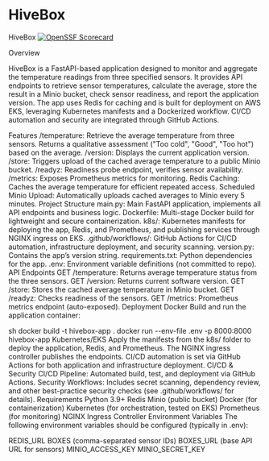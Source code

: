 # HiveBox
HiveBox
[![OpenSSF Scorecard](https://api.scorecard.dev/projects/github.com/sabryp3/HiveBox/badge)](https://scorecard.dev/viewer/?uri=github.com/sabryp3/HiveBox)



Overview

HiveBox is a FastAPI-based application designed to monitor and aggregate the temperature readings from three specified sensors. It provides API endpoints to retrieve sensor temperatures, calculate the average, store the result in a Minio bucket, check sensor readiness, and report the application version. The app uses Redis for caching and is built for deployment on AWS EKS, leveraging Kubernetes manifests and a Dockerized workflow. CI/CD automation and security are integrated through GitHub Actions.

Features
/temperature: Retrieve the average temperature from three sensors. Returns a qualitative assessment ("Too cold", "Good", "Too hot") based on the average.
/version: Displays the current application version.
/store: Triggers upload of the cached average temperature to a public Minio bucket.
/readyz: Readiness probe endpoint, verifies sensor availability.
/metrics: Exposes Prometheus metrics for monitoring.
Redis Caching: Caches the average temperature for efficient repeated access.
Scheduled Minio Upload: Automatically uploads cached averages to Minio every 5 minutes.
Project Structure
main.py: Main FastAPI application, implements all API endpoints and business logic.
Dockerfile: Multi-stage Docker build for lightweight and secure containerization.
k8s/: Kubernetes manifests for deploying the app, Redis, and Prometheus, and publishing services through NGINX ingress on EKS.
.github/workflows/: GitHub Actions for CI/CD automation, infrastructure deployment, and security scanning.
version.py: Contains the app’s version string.
requirements.txt: Python dependencies for the app.
.env: Environment variable definitions (not committed to repo).
API Endpoints
GET /temperature: Returns average temperature status from the three sensors.
GET /version: Returns current software version.
GET /store: Stores the cached average temperature in Minio bucket.
GET /readyz: Checks readiness of the sensors.
GET /metrics: Prometheus metrics endpoint (auto-exposed).
Deployment
Docker
Build and run the application container:

sh
docker build -t hivebox-app .
docker run --env-file .env -p 8000:8000 hivebox-app
Kubernetes/EKS
Apply the manifests from the k8s/ folder to deploy the application, Redis, and Prometheus.
The NGINX ingress controller publishes the endpoints.
CI/CD automation is set via GitHub Actions for both application and infrastructure deployment.
CI/CD & Security
CI/CD Pipeline: Automated build, test, and deployment via GitHub Actions.
Security Workflows: Includes secret scanning, dependency review, and other best-practice security checks (see .github/workflows/ for details).
Requirements
Python 3.9+
Redis
Minio (public bucket)
Docker (for containerization)
Kubernetes (for orchestration, tested on EKS)
Prometheus (for monitoring)
NGINX Ingress Controller
Environment Variables
The following environment variables should be configured (typically in .env):

REDIS_URL
BOXES (comma-separated sensor IDs)
BOXES_URL (base API URL for sensors)
MINIO_ACCESS_KEY
MINIO_SECRET_KEY
